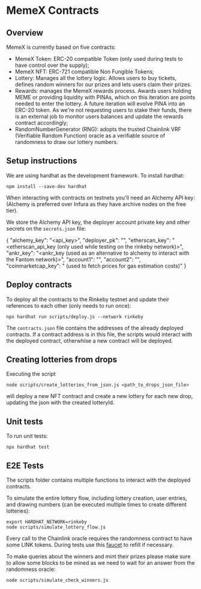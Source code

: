 # MemeX Contracts

## Overview

MemeX is currently based on five contracts:

* MemeX Token: ERC-20 compatible Token (only used during tests to have control over the supply);
* MemeX NFT: ERC-721 compatible Non Fungible Tokens;
* Lottery: Manages all the lottery logic. Allows users to buy tickets, defines random winners for our prizes and lets users claim their prizes.
* Rewards: manages the MemeX rewards process. Awards users holding MEME or providing liquidity with PINAs, which on this iteration are points needed to enter the lottery. A future iteration will evolve PINA into an ERC-20 token. As we're not requesting users to stake their funds, there is an external job to monitor users balances and update the rewards contract accordingly;
* RandomNumberGenerator (RNG): adopts the trusted Chainlink VRF (Verifiable Random Function) oracle as a verifiable source of randomness to draw our lottery numbers.

## Setup instructions

We are using hardhat as the development framework.
To install hardhat:
```
npm install --save-dev hardhat
```

When interacting with contracts on testnets you'll need an Alchemy API key: (Alchemy is preferred over Infura as they have archive nodes on the free tier).

We store the Alchemy API key, the deployer account private key and other secrets on the `secrets.json` file:

{
    "alchemy_key": "<api_key>",
    "deployer_pk": "<pk>",
    "etherscan_key": "<etherscan_api_key (only used while testing on the rinkeby network)>",
    "ankr_key": "<ankr_key  (used as an alternative to alchemy to interact with the Fantom network)>",
    "account1": "<pk>",
    "account2": "<pk>",
    "coinmarketcap_key": "<coinmarketcap key> (used to fetch prices for gas estimation costs)"
}

## Deploy contracts

To deploy all the contracts to the Rinkeby testnet and update their references to each other (only needs to run once):

`npx hardhat run scripts/deploy.js --network rinkeby`


The `contracts.json` file contains the addresses of the already deployed contracts. If a contract address is in this file, the scripts would interact with the deployed contract, otherwhise a new contract will be deployed.

## Creating lotteries from drops

Executing the script

`node scripts/create_lotteries_from_json.js <path_to_drops_json_file>`

will deploy a new NFT contract and create a new lottery for each new drop, updating the json with the created lotteryId.

## Unit tests

To run unit tests:

`npx hardhat test`

## E2E Tests

The scripts folder contains multiple functions to interact with the deployed contracts. 

To simulate the entire lottery flow, including lottery creation, user entries, and drawing numbers (can be executed multiple times to create different lotteries):

```
export HARDHAT_NETWORK=rinkeby
node scripts/simulate_lottery_flow.js 
```

Every call to the Chainlink oracle requires the randomness contract to have some LINK tokens. During tests use this [faucet](https://rinkeby.chain.link/) to refill if necessary.

To make queries about the winners and mint their prizes please make sure to allow some blocks to be mined as we need to wait for an answer from the randomness oracle:

`node scripts/simulate_check_winners.js`

